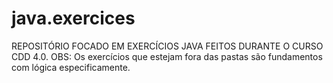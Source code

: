 # java.exercices
REPOSITÓRIO FOCADO EM EXERCÍCIOS JAVA FEITOS DURANTE O CURSO CDD 4.0.
OBS: Os exercícios que estejam fora das pastas são fundamentos com lógica especificamente.
